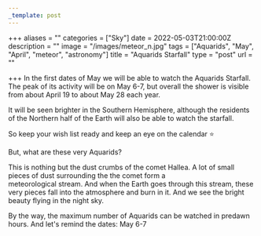 ```yaml
---
_template: post
---
```




+++
aliases = ""
categories = ["Sky"]
date = 2022-05-03T21:00:00Z
description = ""
image = "/images/meteor_n.jpg"
tags = ["Aquarids", "May", "April", "meteor", "astronomy"]
title = "Aquarids Starfall"
type = "post"
url = ""

+++
In the first dates of May we will be able to watch the Aquarids Starfall. The peak of its activity will be on May 6-7, but overall the shower is visible from about April 19 to about May 28 each year.

It will be seen brighter in the Southern Hemisphere, although the residents of the Northern half of the Earth will also be able to watch the starfall.

So keep your wish list ready and keep an eye on the calendar ⭐️

But, what are these very Aquarids?

This is nothing but the dust crumbs of the comet Hallea. A lot of small pieces of dust surrounding the the comet form a  
meteorological stream. And when the Earth goes through this stream, these very pieces fall into the atmosphere and burn in it. And we see the bright beauty flying in the night sky.

By the way, the maximum number of Aquarids can be watched in predawn hours. And let's remind the dates: May 6-7

